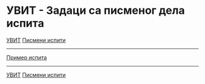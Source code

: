 # УВИТ - Задаци са писменог дела испита

[УВИТ](../../README.md) [Писмени испити](../README.md)

---

[Пример испита](Primer_ispita.pdf)

---

[УВИТ](../../README.md) [Писмени испити](../README.md)  

